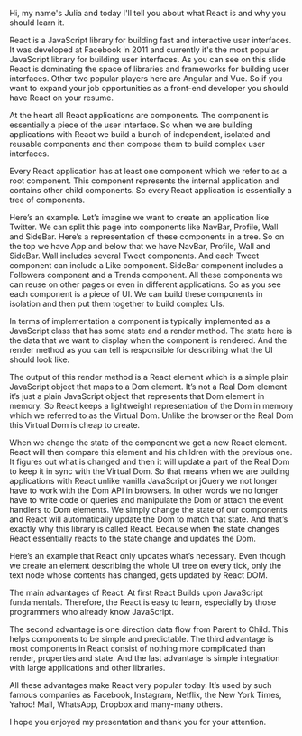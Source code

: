 Hi, my name's Julia and today I'll tell you about what React is and why you should learn it.

React is a JavaScript library for building fast and interactive user interfaces. It was developed at Facebook in 2011 and currently it's the most popular JavaScript library for building user interfaces. As you can see on this slide React is dominating the space of libraries and frameworks for building user interfaces. Other two popular players here are Angular and Vue. So if you want to expand your job opportunities as a front-end developer you should have React on your resume.

At the heart all React applications are components. The component is essentially a piece of the user interface. So when we are building applications with React we build a bunch of independent, isolated and reusable components and then compose them to build complex user interfaces.

Every React application has at least one component which we refer to as a root component. This component represents the internal application and contains other child components. So every React application is essentially a tree of components.

Here’s an example. Let’s imagine we want to create an application like Twitter. We can split this page into components like NavBar, Profile, Wall and SideBar. Here’s a representation of these components in a tree. So on the top we have App and below that we have NavBar, Profile, Wall and SideBar. Wall includes several Tweet components. And each Tweet component can include a Like component. SideBar component includes a Followers component and a Trends component. All these components we can reuse on other pages or even in different applications. So as you see each component is a piece of UI. We can build these components in isolation and then put them together to build complex UIs.

In terms of implementation a component is typically implemented as a JavaScript class that has some state and a render method. The state here is the data that we want to display when the component is rendered. And the render method as you can tell is responsible for describing what the UI should look like.

The output of this render method is a React element which is a simple plain JavaScript object that maps to a Dom element. It’s not a Real Dom element it’s just a plain JavaScript object that represents that Dom element in memory. So React keeps a lightweight representation of the Dom in memory which we referred to as the Virtual Dom. Unlike the browser or the Real Dom this Virtual Dom is cheap to create.

When we change the state of the component we get a new React element. React will then compare this element and his children with the previous one. It figures out what is changed and then it will update a part of the Real Dom to keep it in sync with the Virtual Dom. So that means when we are building applications with React unlike vanilla JavaScript or jQuery we not longer have to work with the Dom API in browsers. In other words we no longer have to write code or queries and manipulate the Dom or attach the event handlers to Dom elements. We simply change the state of our components and React will automatically update the Dom to match that state. And that’s exactly why this library is called React. Because when the state changes React essentially reacts to the state change and updates the Dom.

Here’s an example that React only updates what’s necessary. Even though we create an element describing the whole UI tree on every tick, only the text node whose contents has changed, gets updated by React DOM.

The main advantages of React. At first React Builds upon JavaScript fundamentals. Therefore, the React is easy to learn, especially by those programmers who already know JavaScript.

The second advantage is one direction data flow from Parent to Child. This helps components to be simple and predictable. The third advantage is most components in React consist of nothing more complicated than render, properties and state. And the last advantage is simple integration with large applications and other libraries.

All these advantages make React very popular today. It’s used by such famous companies as Facebook, Instagram, Netflix, the New York Times, Yahoo! Mail, WhatsApp, Dropbox and many-many others.

I hope you enjoyed my presentation and thank you for your attention.